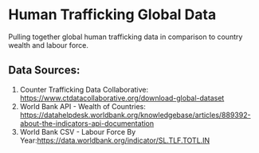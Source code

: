 # Human Trafficking Global Data
Pulling together global human trafficking data in comparison to country wealth and labour force.


## Data Sources:
1. Counter Trafficking Data Collaborative: https://www.ctdatacollaborative.org/download-global-dataset
2. World Bank API - Wealth of Countries: https://datahelpdesk.worldbank.org/knowledgebase/articles/889392-about-the-indicators-api-documentation
3. World Bank CSV - Labour Force By Year:https://data.worldbank.org/indicator/SL.TLF.TOTL.IN 
